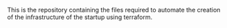 This is the repository containing the files required to automate the creation of the infrastructure of the startup using terraform.